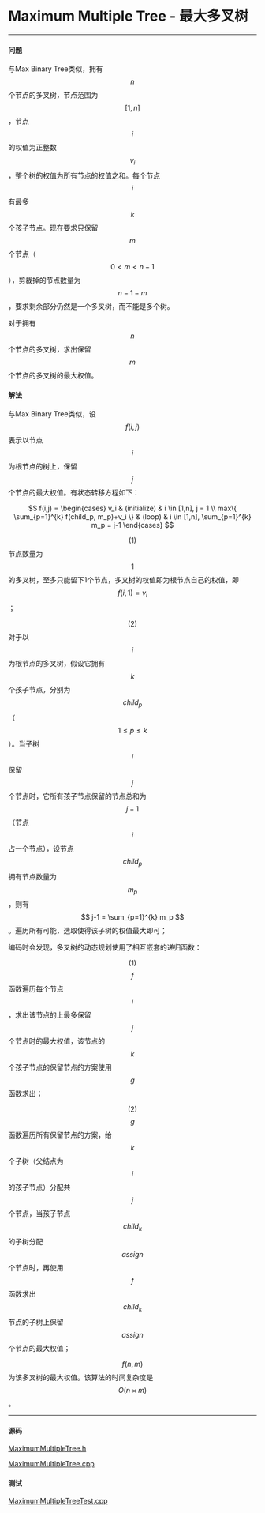 <script type="text/javascript" src="https://cdnjs.cloudflare.com/ajax/libs/mathjax/2.7.1/MathJax.js?config=TeX-AMS-MML_HTMLorMML"></script>

# Maximum Multiple Tree - 最大多叉树

--------

#### 问题

与Max Binary Tree类似，拥有$$ n $$个节点的多叉树，节点范围为$$ [1,n] $$，节点$$ i $$的权值为正整数$$ v_i $$，整个树的权值为所有节点的权值之和。每个节点$$ i $$有最多$$ k $$个孩子节点。现在要求只保留$$ m $$个节点（$$ 0 \lt m \lt n-1 $$），剪裁掉的节点数量为$$ n-1-m $$，要求剩余部分仍然是一个多叉树，而不能是多个树。

对于拥有$$ n $$个节点的多叉树，求出保留$$ m $$个节点的多叉树的最大权值。

#### 解法

与Max Binary Tree类似，设$$ f(i,j) $$表示以节点$$ i $$为根节点的树上，保留$$ j $$个节点的最大权值。有状态转移方程如下：

$$
f(i,j) =
\begin{cases}
v_i                                             &   (initialize)    &   i \in [1,n], j = 1  \\
max⁡\{ \sum_{p=1}^{k} f(child_p, m_p)+v_i \}    &   (loop)          &   i \in [1,n], \sum_{p=1}^{k} m_p = j-1
\end{cases}
$$

$$ (1) $$ 节点数量为$$ 1 $$的多叉树，至多只能留下1个节点，多叉树的权值即为根节点自己的权值，即$$ f(i,1) = v_i $$；

$$ (2) $$ 对于以$$ i $$为根节点的多叉树，假设它拥有$$ k $$个孩子节点，分别为$$ child_p $$（$$ 1 \leq p \leq k $$）。当子树$$ i $$保留$$ j $$个节点时，它所有孩子节点保留的节点总和为$$ j-1 $$（节点$$ i $$占一个节点），设节点$$ child_p $$拥有节点数量为$$ m_p $$，则有$$ j-1 = \sum_{p=1}^{k} m_p $$。遍历所有可能，选取使得该子树的权值最大即可；

编码时会发现，多叉树的动态规划使用了相互嵌套的递归函数：

$$ (1) $$ $$ f $$函数遍历每个节点$$ i $$，求出该节点的上最多保留$$ j $$个节点时的最大权值，该节点的$$ k $$个孩子节点的保留节点的方案使用$$ g $$函数求出；

$$ (2) $$ $$ g $$函数遍历所有保留节点的方案，给$$ k $$个子树（父结点为$$ i $$的孩子节点）分配共$$ j $$个节点，当孩子节点$$ child_{k} $$的子树分配$$ assign $$个节点时，再使用$$ f $$函数求出$$ child_{k} $$节点的子树上保留$$ assign $$个节点的最大权值；

$$ f(n,m) $$为该多叉树的最大权值。该算法的时间复杂度是$$ O(n \times m) $$。

--------

#### 源码

[MaximumMultipleTree.h](https://github.com/linrongbin16/Way-to-Algorithm/blob/master/src/DynamicProgramming/TreeDP/MaximumMultipleTree.h)

[MaximumMultipleTree.cpp](https://github.com/linrongbin16/Way-to-Algorithm/blob/master/src/DynamicProgramming/TreeDP/MaximumMultipleTree.cpp)

#### 测试

[MaximumMultipleTreeTest.cpp](https://github.com/linrongbin16/Way-to-Algorithm/blob/master/src/DynamicProgramming/TreeDP/MaximumMultipleTreeTest.cpp)

